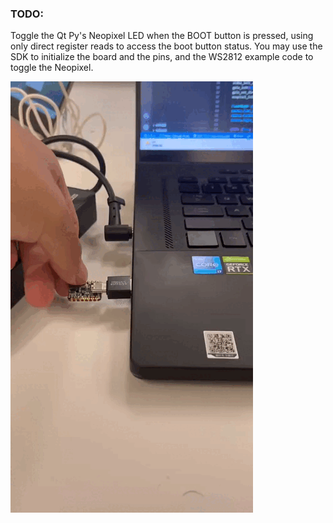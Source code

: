 ### TODO:

Toggle the Qt Py's Neopixel LED when the BOOT button is pressed, using only direct register reads to access the boot button status. You may use the SDK to initialize the board and the pins, and the WS2812 example code to toggle the Neopixel. 

![a](https://github.com/HaoliangYou/ese5190-2022-lab2b-esp/blob/main/lab/01_registers/1.gif)
